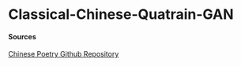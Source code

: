 # Classical-Chinese-Quatrain-GAN

#### Sources
[Chinese Poetry Github Repository](https://github.com/chinese-poetry/chinese-poetry)
